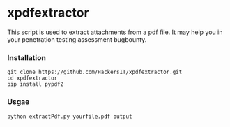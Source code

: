 # xpdfextractor
This script is used to extract attachments from a pdf file. It may help you in your penetration testing assessment bugbounty.

### Installation

```
git clone https://github.com/HackersIT/xpdfextractor.git
cd xpdfextractor
pip install pypdf2
```

### Usgae

```
python extractPdf.py yourfile.pdf output
```
